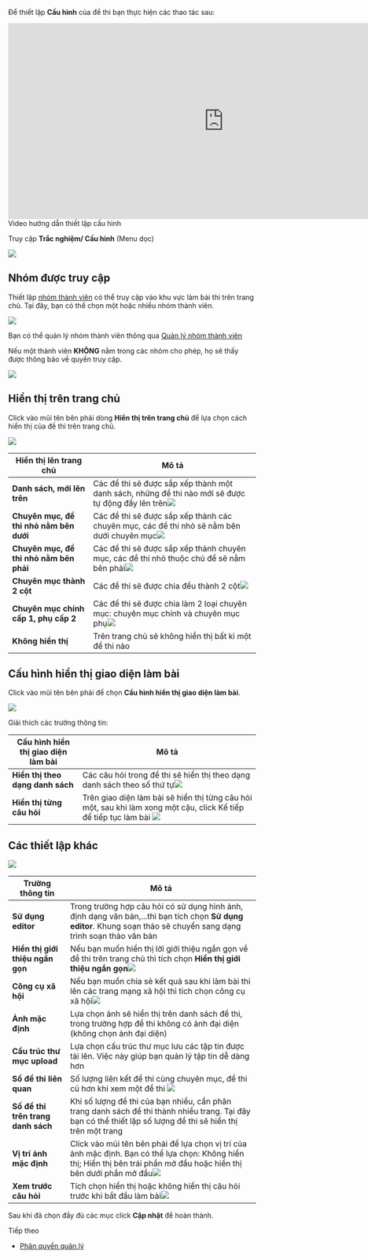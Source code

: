 Để thiết lập **Cấu hình** của đề thi bạn thực hiện các thao tác sau:

<div class="video-container">
	<iframe width="875" height="398" src="https://www.youtube.com/embed/9m8ngqvwDlo" 	frameborder="0" allow="accelerometer; autoplay; encrypted-media; gyroscope; picture-in-picture" allowfullscreen></iframe>
</div> 
<div class="text-center text-italic">Video hướng dẫn thiết lập cấu hình</div>

Truy cập **Trắc nghiệm/ Cấu hình** (Menu dọc)

![](./images/test/cau-hinh-21.png)

## Nhóm được truy cập
 
Thiết lập [nhóm thành viên](/system/#quan-ly-nhom-thanh-vien) có thể truy cập vào khu vực làm bài thi trên trang chủ. Tại đây, bạn có thể chọn một hoặc nhiều nhóm thành viên.

![](./images/test/cau-hinh-1.png)

Bạn có thể quản lý nhóm thành viên thông qua [Quản lý nhóm thành viên](/system/#quan-ly-nhom-thanh-vien)

Nếu một thành viên **KHÔNG** nằm trong các nhóm cho phép, họ sẽ thấy được thông báo về quyền truy cập.

![](./images/test/cau-hinh-15.png)

## Hiển thị trên trang chủ

Click vào mũi tên bên phải dòng **Hiển thị trên trang chủ** để lựa chọn cách hiển thị của đề thi trên trang chủ. 

![](./images/test/cau-hinh-16.png)

| **Hiển thị lên trang chủ** | **Mô tả** |
| ---------------------------| --------- |
| **Danh sách, mới lên trên** | Các đề thi sẽ được sắp xếp thành một danh sách, những đề thi nào mới sẽ được tự động đẩy lên trên![](./images/test/cau-hinh-3.png) |
| **Chuyên mục, đề thi nhỏ nằm bên dưới** | Các đề thi sẽ được sắp xếp thành các chuyên mục, các đề thi nhỏ sẽ nằm bên dưới chuyên mục![](./images/test/cau-hinh-4.png) |
| **Chuyên mục, đề thi nhỏ nằm bên phải** | Các đề thi sẽ được sắp xếp thành chuyên mục, các đề thi nhỏ thuộc chủ đề sẽ nằm bên phải![](./images/test/cau-hinh-5.png) |
| **Chuyên mục thành 2 cột** | Các đề thi sẽ được chia đều thành 2 cột![](./images/test/cau-hinh-6.png) | 
| **Chuyên mục chính cấp 1, phụ cấp 2** | Các đề thi sẽ được chia làm 2 loại chuyên mục: chuyên mục chính và chuyên mục phụ![](./images/test/cau-hinh-7.png) |
| **Không hiển thị** | Trên trang chủ sẽ không hiển thị bất kì một đề thi nào |

## Cấu hình hiển thị giao diện làm bài

Click vào mũi tên bên phải để chọn **Cấu hình hiển thị giao diện làm bài**. 

![](./images/test/cau-hinh-17.png)

Giải thích các trường thông tin: 

| **Cấu hình hiển thị giao diện làm bài** | **Mô tả** | 
| --------------------------------------- | --------- | 
| **Hiển thị theo dạng danh sách** |  Các câu hỏi trong đề thi sẽ hiển thị theo dạng danh sách theo số thứ tự![](./images/test/cau-hinh-9.png) | 
| **Hiển thị từng câu hỏi** | Trên giao diện làm bài sẽ hiển thị từng câu hỏi một, sau khi làm xong một cậu, click Kế tiếp để tiếp tục làm bài ![](./images/test/cau-hinh-19.png) | 

## Các thiết lập khác 

![](./images/test/cau-hinh-11.png)

| **Trường thông tin** | **Mô tả** | 
| -------------------- | --------- | 
| **Sử dụng editor** | Trong trường hợp câu hỏi có sử dụng hình ảnh, định dạng văn bản,...thì bạn tích chọn **Sử dụng editor**. Khung soạn thảo sẽ chuyển sang dạng trình soạn thảo văn bản |
| **Hiển thị giới thiệu ngắn gọn** | Nếu bạn muốn hiển thị lời giới thiệu ngắn gọn về đề thi trên trang chủ thì tích chọn **Hiển thị giới thiệu ngắn gọn**![](./images/test/cau-hinh-12.png) |
| **Công cụ xã hội** | Nếu bạn muốn chia sẻ kết quả sau khi làm bài thi lên các trang mạng xã hội thì tích chọn công cụ xã hội![](./images/test/cau-hinh-13.png) | 
| **Ảnh mặc định** | Lựa chọn ảnh sẽ hiển thị trên danh sách đề thi, trong trường hợp đề thi không có ảnh đại diện (không chọn ảnh đại diện) | 
| **Cấu trúc thư mục upload** | Lựa chọn cấu trúc thư mục lưu các tập tin được tải lên. Việc này giúp bạn quản lý tập tin dễ dàng hơn |
| **Số đề thi liên quan** | Số lượng liên kết đề thi cùng chuyên mục, đề thi cũ hơn khi xem một đề thi ![](./images/test/cau-hinh-22.png) |
| **Số đề thi trên trang danh sách** | Khi số lượng đề thi của bạn nhiều, cần phân trang danh sách đề thi thành nhiều trang. Tại đây bạn có thể thiết lập số lượng đề thi sẽ hiển thị trên một trang |
| **Vị trí ảnh mặc định** | Click vào mũi tên bên phải để lựa chọn vị trí của ảnh mặc định. Bạn có thể lựa chọn: Không hiển thị; Hiển thị bên trái phần mở đầu hoặc hiển thị bên dưới phần mở đầu![](./images/test/cau-hinh-18.png) |
| **Xem trước câu hỏi** | Tích chọn hiển thị hoặc không hiển thị câu hỏi trước khi bắt đầu làm bài![](./images/test/tinh-nang-moi-7.png) |
 
Sau khi đã chọn đầy đủ các mục click **Cập nhật** để hoàn thành. 

<p class="title">Tiếp theo</p>

- [Phân quyền quản lý](/phan-quyen-quan-ly/)